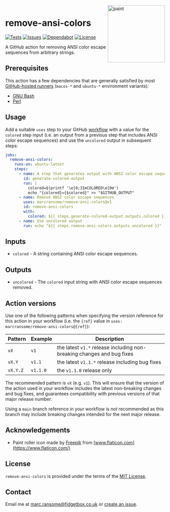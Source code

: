 <img alt="paint" src="images/paint-roller.png" width="180" align="right">

# remove-ansi-colors

[![Tests](https://img.shields.io/github/actions/workflow/status/marcransome/remove-ansi-colors/test.yml?branch=main&color=brightgreen&label=tests)](https://github.com/marcransome/remove-ansi-colors/actions) [![Issues](https://img.shields.io/github/issues/marcransome/remove-ansi-colors)](https://github.com/marcransome/remove-ansi-colors/issues/) [![Dependabot](https://img.shields.io/badge/dependabot-active-brightgreen.svg)](https://github.com/marcransome/remove-ansi-colors/network/dependencies) [![License](https://img.shields.io/badge/license-MIT-blue)](https://opensource.org/licenses/mit-license.php)

A GitHub action for removing ANSI color escape sequences from arbitrary strings.

## Prerequisites

This action has a few dependencies that are generally satisfied by most [GitHub-hosted runners](https://docs.github.com/en/actions/using-github-hosted-runners/about-github-hosted-runners) (`macos-*` and `ubuntu-*` environment variants):

* [GNU Bash](https://www.gnu.org/software/bash/)
* [Perl](https://www.perl.org)

## Usage

Add a suitable `uses` step to your GitHub [workflow](https://docs.github.com/en/actions/reference/workflow-syntax-for-github-actions) with a value for the `colored` step input (i.e. an output from a previous step that includes ANSI color escape sequences) and use the `uncolored` output in subsequent steps:

```yaml
jobs:
  remove-ansi-colors:
    runs-on: ubuntu-latest
    steps:
      - name: A step that generates output with ANSI color escape sequences
        id: generate-colored-output
        run: |
          colored=$(printf '\e[0;31mCOLORED\e[0m')
          echo "{colored}={$colored}" >> "$GITHUB_OUTPUT"
      - name: Remove ANSI color escape sequences
        uses: marcransome/remove-ansi-colors@v1
        id: remove-ansi-colors
        with:
          colored: ${{ steps.generate-colored-output.outputs.colored }}
      - name: Use uncolored output
        run: echo "${{ steps.remove-ansi-colors.outputs.uncolored }}"
```

## Inputs

* `colored` - A string containing ANSI color escape sequences.

## Outputs

* `uncolored` - The `colored` input string with ANSI color escape sequences removed.

## Action versions

Use one of the following patterns when specifying the version reference for this action in your workflow (i.e. the `{ref}` value in `uses: marcransome/remove-ansi-colors@{ref}`):

| Pattern  | Example   | Description                                                            |
|----------|-----------|------------------------------------------------------------------------|
| `vX`     | `v1`      | the latest `v1.*` release including non-breaking changes and bug fixes |
| `vX.Y`   | `v1.1`    | the latest `v1.1.*` release including bug fixes                        |
| `vX.Y.Z` | `v1.1.0`  | the `v1.1.0` release only                                              |

The recommended pattern is `vX` (e.g. `v1`). This will ensure that the version of the action used in your workflow includes the latest non-breaking changes and bug fixes, and guarantees compatibility with previous versions of that major release number.

Using a `main` branch reference in your workflow is _not_ recommended as this branch may include breaking changes intended for the next major release.

## Acknowledgements

* Paint roller icon made by [Freepik](https://www.flaticon.com/authors/freepik) from [www.flaticon.com](https://www.flaticon.com/)

## License
`remove-ansi-colors` is provided under the terms of the [MIT License](https://opensource.org/licenses/mit-license.php).

## Contact
Email me at [marc.ransome@fidgetbox.co.uk](mailto:marc.ransome@fidgetbox.co.uk) or [create an issue](https://github.com/marcransome/remove-ansi-colors/issues).
